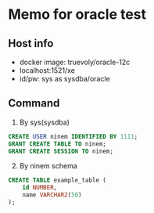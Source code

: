 # Memo for oracle test

## Host info
* docker image: truevoly/oracle-12c
* localhost:1521/xe
* id/pw: sys as sysdba/oracle

## Command

1. By sys(sysdba)
```sql
CREATE USER ninem IDENTIFIED BY 1111;
GRANT CREATE TABLE TO ninem;
GRANT CREATE SESSION TO ninem;
```

2. By ninem schema
```sql
CREATE TABLE example_table (
    id NUMBER,
    name VARCHAR2(50)
);
```
